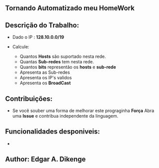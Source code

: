 ## Tornando Automatizado meu HomeWork

## Descrição do Trabalho:

  - Dado o IP : **128.10.0.0/19** 
  - Calcule:
    
    * Quantos **Hosts** são suportado nesta rede.
    * Quantas **Sub-redes** tem nesta rede.
    * Quantos **bits** representão os **hosts** e **sub-rede**
    * Apresenta as Sub-redes
    * Apresenta os IP's validos
    * Apresenta os **BroadCast**

 ## Contribuições:
   
   - Se você souber uma forma de melhorar este prograginha **Força** Abra uma **Issue** e contribua independente da linguagem.

 ## Funcionalidades desponiveis:
    
   - 
 ## Author: Edgar A. Dikenge